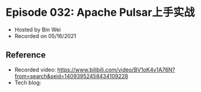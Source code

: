 # Episode 032: Apache Pulsar上手实战

- Hosted by Bin Wei
- Recorded on 05/16/2021

## Reference

- Recorded video: https://www.bilibili.com/video/BV1oK4y1A76N?from=search&seid=14093952458434109228
- Tech blog:
